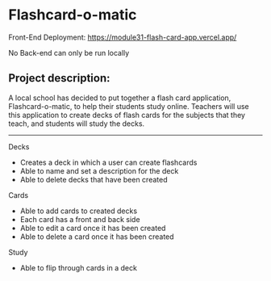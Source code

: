 # Flashcard-o-matic
Front-End Deployment: https://module31-flash-card-app.vercel.app/

No Back-end can only be run locally 


## Project description:
A local school has decided to put together a flash card application, Flashcard-o-matic, to help their students study online. Teachers will use this application to create decks of flash cards for the subjects that they teach, and students will study the decks.
__________________________________________________________________________

Decks
- Creates a deck in which a user can create flashcards
- Able to name and set a description for the deck
- Able to delete decks that have been created

Cards
- Able to add cards to created decks
- Each card has a front and back side
- Able to edit a card once it has been created
- Able to delete a card once it has been created

Study
- Able to flip through cards in a deck
